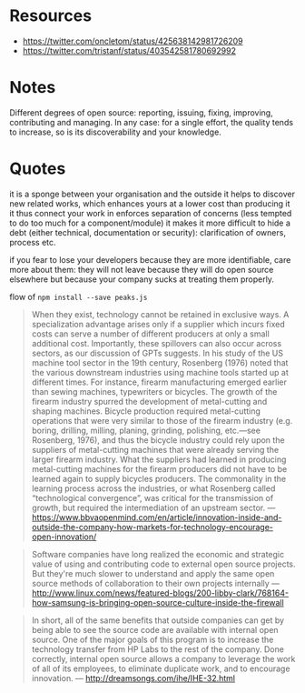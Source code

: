 

# Resources

- https://twitter.com/oncletom/status/425638142981726209
- https://twitter.com/tristanf/status/403542581780692992

# Notes

Different degrees of open source: reporting, issuing, fixing, improving, contributing and managing. In any case: for a single effort, the quality tends to increase, so is its discoverability and your knowledge.

# Quotes

it is a sponge between your organisation and the outside
it helps to discover new related works, which enhances yours at a lower cost than producing it
it thus connect your work in
enforces separation of concerns (less tempted to do too much for a component/module)
it makes it more difficult to hide a debt (either technical, documentation or security): clarification of owners, process etc.

if you fear to lose your developers because they are more identifiable, care more about them: they will not leave because they will do open source elsewhere but because your company sucks at treating them properly.

flow of `npm install --save peaks.js`

> When they exist, technology cannot be retained in exclusive ways.
> A specialization advantage arises only if a supplier which incurs fixed costs can serve a number of different producers at only a small additional cost.
> Importantly, these spillovers can also occur across sectors, as our discussion of GPTs suggests. In his study of the US machine tool sector in the 19th century, Rosenberg (1976) noted that the various downstream industries using machine tools started up at different times. For instance, firearm manufacturing emerged earlier than sewing machines, typewriters or bicycles. The growth of the firearm industry spurred the development of metal-cutting and shaping machines. Bicycle production required metal-cutting operations that were very similar to those of the firearm industry (e.g. boring, drilling, milling, planing, grinding, polishing, etc.—see Rosenberg, 1976), and thus the bicycle industry could rely upon the suppliers of metal-cutting machines that were already serving the larger firearm industry. What the suppliers had learned in producing metal-cutting machines for the firearm producers did not have to be learned again to supply bicycles producers. The commonality in the learning process across the industries, or what Rosenberg called “technological convergence”, was critical for the transmission of growth, but required the intermediation of an upstream sector.
— https://www.bbvaopenmind.com/en/article/innovation-inside-and-outside-the-company-how-markets-for-technology-encourage-open-innovation/

> Software companies have long realized the economic and strategic value of using and contributing code to external open source projects. But they're much slower to understand and apply the same open source methods of collaboration to their own projects internally
— http://www.linux.com/news/featured-blogs/200-libby-clark/768164-how-samsung-is-bringing-open-source-culture-inside-the-firewall

> In short, all of the same benefits that outside companies can get by being able to see the source code are available with internal open source.
> One of the major goals of this program is to increase the technology transfer from HP Labs to the rest of the company.
> Done correctly, internal open source allows a company to leverage the work of all of its employees, to eliminate duplicate work, and to encourage innovation.
— http://dreamsongs.com/ihe/IHE-32.html
